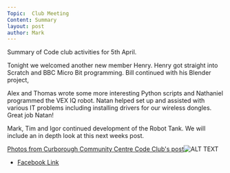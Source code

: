 ```yaml
---
Topic:  Club Meeting
Content: Summary
layout: post
author: Mark
---
```

Summary of Code club activities for 5th April.

Tonight we welcomed another new member Henry. 
Henry got straight into Scratch and BBC Micro Bit 
programming. Bill continued with his Blender project,

Alex and Thomas wrote some more interesting Python scripts
and Nathaniel programmed the VEX IQ robot. Natan helped set up
and assisted with various IT problems including installing
drivers for our wireless dongles. Great job Natan!

Mark, Tim and Igor continued development of the Robot Tank.
We will include an in depth look at this next weeks post.

[Photos from Curborough Community Centre Code Club's post](https://www.facebook.com/1481985248595237/posts/4748347381958991/)![ALT TEXT](https://scontent.fbhx6-1.fna.fbcdn.net/v/t39.30808-6/277728518_4748346995292363_1914722342369803848_n.jpg?stp=dst-jpg_p720x720&_nc_cat=104&ccb=1-7&_nc_sid=5f2048&_nc_ohc=vtgRUDvYnZAAX9v0Xj6&_nc_ht=scontent.fbhx6-1.fna&edm=AKK4YLsEAAAA&oh=00_AfDwGQkoNy6zxcL2T8eD00Ygaxkn2X3HDLzbqyqnJipiCQ&oe=652AD56E)

* [Facebook Link](https://www.facebook.com/1481985248595237/posts/4748347381958991/)


